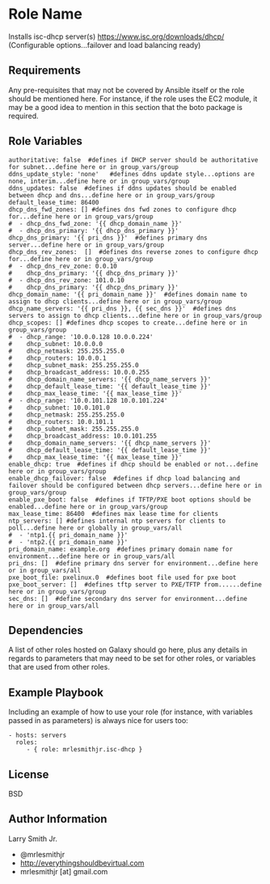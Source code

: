 Role Name
=========

Installs isc-dhcp server(s) https://www.isc.org/downloads/dhcp/ (Configurable options...failover and load balancing ready)

Requirements
------------

Any pre-requisites that may not be covered by Ansible itself or the role should be mentioned here. For instance, if the role uses the EC2 module, it may be a good idea to mention in this section that the boto package is required.

Role Variables
--------------

````
authoritative: false  #defines if DHCP server should be authoritative for subnet...define here or in group_vars/group
ddns_update_style: 'none'   #defines ddns update style...options are none, interim...define here or in group_vars/group
ddns_updates: false  #defines if ddns updates should be enabled between dhcp and dns...define here or in group_vars/group
default_lease_time: 86400
dhcp_dns_fwd_zones: [] #defines dns fwd zones to configure dhcp for...define here or in group_vars/group
#  - dhcp_dns_fwd_zone: '{{ dhcp_domain_name }}'
#  - dhcp_dns_primary: '{{ dhcp_dns_primary }}'
dhcp_dns_primary: '{{ pri_dns }}'  #defines primary dns server...define here or in group_vars/group
dhcp_dns_rev_zones:  []  #defines dns reverse zones to configure dhcp for...define here or in group_vars/group
#  - dhcp_dns_rev_zone: 0.0.10
#    dhcp_dns_primary: '{{ dhcp_dns_primary }}'
#  - dhcp_dns_rev_zone: 101.0.10
#    dhcp_dns_primary: '{{ dhcp_dns_primary }}'
dhcp_domain_name: '{{ pri_domain_name }}'  #defines domain name to assign to dhcp clients...define here or in group_vars/group
dhcp_name_servers: '{{ pri_dns }}, {{ sec_dns }}'  #defines dns servers to assign to dhcp clients...define here or in group_vars/group
dhcp_scopes: [] #defines dhcp scopes to create...define here or in group_vars/group
#  - dhcp_range: '10.0.0.128 10.0.0.224'
#    dhcp_subnet: 10.0.0.0
#    dhcp_netmask: 255.255.255.0
#    dhcp_routers: 10.0.0.1
#    dhcp_subnet_mask: 255.255.255.0
#    dhcp_broadcast_address: 10.0.0.255
#    dhcp_domain_name_servers: '{{ dhcp_name_servers }}'
#    dhcp_default_lease_time: '{{ default_lease_time }}'
#    dhcp_max_lease_time: '{{ max_lease_time }}'
#  - dhcp_range: '10.0.101.128 10.0.101.224'
#    dhcp_subnet: 10.0.101.0
#    dhcp_netmask: 255.255.255.0
#    dhcp_routers: 10.0.101.1
#    dhcp_subnet_mask: 255.255.255.0
#    dhcp_broadcast_address: 10.0.101.255
#    dhcp_domain_name_servers: '{{ dhcp_name_servers }}'
#    dhcp_default_lease_time: '{{ default_lease_time }}'
#    dhcp_max_lease_time: '{{ max_lease_time }}'
enable_dhcp: true  #defines if dhcp should be enabled or not...define here or in group_vars/group
enable_dhcp_failover: false  #defines if dhcp load balancing and failover should be configured between dhcp servers...define here or in group_vars/group
enable_pxe_boot: false  #defines if TFTP/PXE boot options should be enabled...define here or in group_vars/group
max_lease_time: 86400  #defines max lease time for clients
ntp_servers: [] #defines internal ntp servers for clients to poll...define here or globally in group_vars/all
#  - 'ntp1.{{ pri_domain_name }}'
#  - 'ntp2.{{ pri_domain_name }}'
pri_domain_name: example.org  #defines primary domain name for environment...define here or in group_vars/all
pri_dns: []  #define primary dns server for environment...define here or in group_vars/all
pxe_boot_file: pxelinux.0  #defines boot file used for pxe boot
pxe_boot_server: []  #defines tftp server to PXE/TFTP from......define here or in group_vars/group
sec_dns: []  #define secondary dns server for environment...define here or in group_vars/all
````

Dependencies
------------

A list of other roles hosted on Galaxy should go here, plus any details in regards to parameters that may need to be set for other roles, or variables that are used from other roles.

Example Playbook
----------------

Including an example of how to use your role (for instance, with variables passed in as parameters) is always nice for users too:

    - hosts: servers
      roles:
         - { role: mrlesmithjr.isc-dhcp }

License
-------

BSD

Author Information
------------------

Larry Smith Jr.
- @mrlesmithjr
- http://everythingshouldbevirtual.com
- mrlesmithjr [at] gmail.com
